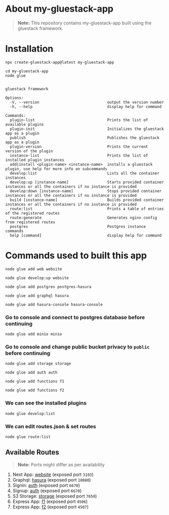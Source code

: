 # About my-gluestack-app

> **Note:** This repository contains my-gluestack-app built using the gluestack framework.

# Installation

```shell
npx create-gluestack-app@latest my-gluestack-app
```

```shell
cd my-gluestack-app
node glue
```

```Usage: glue [options] [command]

gluestack framework

Options:
  -V, --version                              output the version number
  -h, --help                                 display help for command

Commands:
  plugin-list                                Prints the list of available plugins
  plugin-init                                Initializes the gluestack app as a plugin
  publish                                    Publishes the gluestack app as a plugin
  plugin-version                             Prints the current version of the plugin
  instance-list                              Prints the list of installed plugin instances
  add|install <plugin-name> <instance-name>  installs a gluestack plugin, use help for more info on subcommands
  develop:list                               Lists all the container instances
  develop:up [instance-name]                 Starts provided container instances or all the containers if no instance is provided
  develop:down [instance-name]               Stops provided container instances or all the containers if no instance is provided
  build [instance-name]                      Builds provided container instances or all the containers if no instance is provided
  route:list                                 Prints a table of entries of the registered routes
  route:generate                             Generates nginx config from registered routes
  postgres                                   Postgres instance commands
  help [command]                             display help for command
```

# Commands used to built this app

```shell
node glue add web website
```

```shell
node glue develop:up website
```

```shell
node glue add postgres postgres-hasura
```

```shell
node glue add graphql hasura
```

```shell
node glue add hasura-console hasura-console
```

### Go to console and connect to postgres database before continuing

```shell
node glue add minio minio
```

### Go to console and change public bucket privacy to `public` before continuing

```shell
node glue add storage storage
```

```shell
node glue add auth auth
```

```shell
node glue add functions f1
```

```shell
node glue add functions f2
```

### We can see the installed plugins

```shell
node glue develop:list
```

### We can edit routes.json & set routes

```shell
node glue route:list
```

## Available Routes 

> **Note:** Ports might differ as per availability

1. Next App: [website](http://localhost:3103) (exposed port `3103`)
2. Graphql: [hasura](http://localhost:10880/v1/graphql) (exposed port `10880`)
3. Signin: [auth](http://localhost:6670/authentication/signin) (exposed port `6670`)
4. Signup: [auth](http://localhost:6670/authentication/signup) (exposed port `6670`)
5. S3 Storage: [storage](http://localhost:7650/upload) (exposed port `7650`)
6. Express App: [f1](http://localhost:4506/users) (exposed port `4506`)
7. Express App: [f2](http://localhost:4507/users) (exposed port `4507`)

